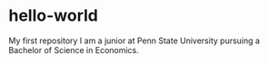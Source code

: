 # hello-world
My first repository
I am a junior at Penn State University pursuing a Bachelor of Science in Economics. 
